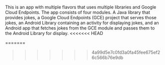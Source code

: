 This is  an app with multiple flavors that uses multiple libraries and Google Cloud Endpoints. The app consists of four modules. A Java library that provides jokes, a Google Cloud Endpoints (GCE) project that serves those jokes, an Android Library containing an activity for displaying jokes, and an Android app that fetches jokes from the GCE module and passes them to the Android Library for display.
<<<<<<< HEAD

=======
>>>>>>> 4a99d5e7c0fd3a0fa45fee675ef26c566b76e9db

